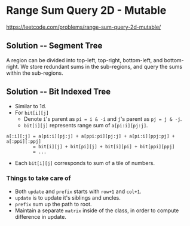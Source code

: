 # Range Sum Query 2D - Mutable

https://leetcode.com/problems/range-sum-query-2d-mutable/

## Solution -- Segment Tree

A region can be divided into top-left, top-right, bottom-left, and bottom-right. We store redundant sums in the
sub-regions, and query the sums within the sub-regions.

## Solution -- Bit Indexed Tree

* Similar to 1d.
* For `bit[i][j]`
  * Denote `i`'s parent as `pi = i & -i`
    and `j`'s parent as `pj = j & -j`.
  * `bit[i][j]` represents range sum of `a[pi:i][pj:j]`.
  
```
a[:i][:j] = a[pi:i][pj:j] + a[ppi:pi][pj:j] + a[pi:i][ppj:pj] + a[:ppi][:ppj]
          = bit[i][j] + bit[pi][j] + bit[i][pi] + bit[ppi][ppj]
          = ...
```

* Each `bit[i][j]` corresponds to sum of a tile of numbers.

### Things to take care of

* Both `update` and `prefix` starts with `row+1` and `col+1`.
* `update` is to update it's siblings and uncles.
* `prefix` sum up the path to root.
* Maintain a separate `matrix` inside of the class, in order to compute difference in update.
